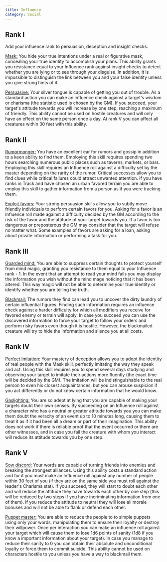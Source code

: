 ```yaml
---
title: Influence
category: Social
---
```


## Rank I

Add your influence rank to persuasion, deception and insight checks.

<u>Mask:</u> You hide your true intentions under a real or figurative mask, concealing your true identity to accomplish your plans. This ability grants you resistance equal to your Influence rank against insight checks to detect whether you are lying or to see through your disguise. In addition, it is impossible to distinguish the link between you and your false identity unless you give strong hints of it. 

<u>Persuasive:</u> Your silver tongue is capable of getting you out of trouble. As a standard action you can make an influence check against a target's wisdom or charisma (the statistic used is chosen by the GM). If you succeed, your target's attitude towards you will increase by one step, reaching a maximum of friendly. This ability cannot be used on hostile creatures and will only have an effect on the same person once a day. At rank V you can affect all creatures within 30 feet with this ability.

## Rank II

<u>Rumormonger:</u> You have an excellent ear for rumors and gossip in addition to a keen ability to find them. Employing this skill requires spending two hours searching numerous public places such as taverns, markets, or bars. Employing this skill requires an Influence roll against a difficulty set by the master depending on the rarity of the rumor. Critical successes allow you to find clues while critical failures could attract unwanted attention. If you have ranks in Track and have chosen an urban favored terrain you are able to employ this skill to gather information from a person as if you were tracking them.

<u>Exploit favors:</u> Your strong persuasion skills allow you to subtly move friendly individuals to perform certain favors for you. Asking for a favor is an Influence roll made against a difficulty decided by the GM according to the risk of the favor and the attitude of your target towards you. If a favor is too dangerous or preposterous the GM may consider that the target will refuse no matter what. Some examples of favors are asking for a loan, asking about private information or performing a task for you.

## Rank III

<u>Guarded mind:</u> You are able to suppress certain thoughts to protect yourself from mind magic, granting you resistance to them equal to your Influence rank - 1. In the event that an attempt to read your mind fails you may display the information you wish without the mind mage noticing that it has been altered. This way magic will not be able to determine your true identity or identify whether you are telling the truth.

<u>Blackmail:</u> The rumors they find can lead you to uncover the dirty laundry of certain influential figures. Finding such information requires an influence check against a harder difficulty for which all modifiers you receive for favored enemy or terrain will apply. In case you succeed you can use the discovered information to force your target to follow your orders and perform risky favors even though it is hostile. However, the blackmailed creature will try to hide the information and silence you at all costs.

## Rank IV

<u>Perfect Imitation:</u> Your mastery of deception allows you to adopt the identity of real people with the Mask skill, perfectly imitating the way they speak and act. Using this skill requires you to spend several days studying and observing your target to imitate their actions more fluently (the exact time will be decided by the GM). The imitation will be indistinguishable to the real person to even  his closest acquaintances, but you can arouse suspicion if you act differently or do not know certain information that he would know. 

<u>Gaslighting:</u> You are so adept at lying that you are capable of making your targets doubt their own senses. By succeeding on an Influence roll against a character who has a neutral or greater attitude towards you you can make them doubt the veracity of an event up to 10 minutes long, causing them to treat it as if it had been all a dream or part of their imagination. This ability does not work if there is reliable proof that the event occurred or there are other witnesses, and in case you fail the creature with whom you interact will reduce its attitude towards you by one step. 

## Rank V

<u>Sow discord:</u> Your words are capable of turning friends into enemies and breaking the strongest alliances. Using this ability costs a standard action and for it you must make an Influence roll against any number of people within 30 feet of you (if they are on the same side you must roll against the leader's Charisma stat). If you succeed, they will start to doubt each other and will reduce the attitude they have towards each other by one step (this will be reduced by two steps if you have incriminating information from one of them). If you reduce the attitude to neutral they will lose all morale bonuses and will not be able to flank or defend each other. 

<u>Puppet master:</u> You are able to reduce the people to to simple puppets using only your words, manipulating them to ensure their loyalty or destroy their willpower. Once per interaction you can make an influence roll against your target which will cause them to lose 1d6 points of sanity (1d8 if you know a important information about your target). In case you manage to reduce their sanity to 0 you can obtain their absolute and unconditional loyalty or force them to commit suicide. This ability cannot be used on characters hostile to you unless you have a way to blackmail them.